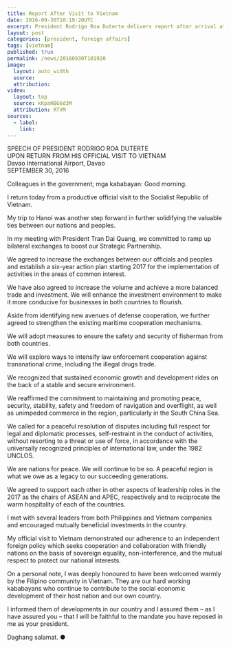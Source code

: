 ```yaml
---
title: Report After Visit to Vietnam
date: 2016-09-30T10:19:20UTC
excerpt: President Rodrigo Roa Duterte delivers report after arrival at the Davao International Airport at 2:19 am of September 30, 2016 after his two-day official visit to the Socialist Republic of Vietnam.
layout: post
categories: [president, foreign affairs]
tags: [vietnam]
published: true
permalink: /news/20160930T101920
image:
  layout: auto_width
  source: 
  attribution: 
video:
  layout: top
  source: kKpaHBG6d3M
  attribution: RTVM
sources:
  - label:
    link:
---
```


SPEECH OF PRESIDENT RODRIGO ROA DUTERTE<br/>
UPON RETURN FROM HIS OFFICIAL VISIT TO VIETNAM<br/>
Davao International Airport, Davao<br/>
SEPTEMBER 30, 2016<br/>

Colleagues in the government; mga kababayan: Good morning.

I return today from a productive official visit to the Socialist Republic of Vietnam.

My trip to Hanoi was another step forward in further solidifying the valuable ties between our nations and peoples.

In my meeting with President Tran Dai Quang, we committed to ramp up bilateral exchanges to boost our Strategic Partnership. 

We agreed to increase the exchanges between our officials and peoples and establish a six-year action plan starting 2017 for the implementation of activities in the areas of common interest.

We have also agreed to increase the volume and achieve a more balanced trade and investment. We will enhance the investment environment to make it more conducive for businesses in both countries to flourish.

Aside from identifying new avenues of defense cooperation, we further agreed to strengthen the existing maritime cooperation mechanisms.

We will adopt measures to ensure the safety and security of fisherman from both countries. 

We will explore ways to intensify law enforcement cooperation against transnational crime, including the illegal drugs trade. 

We recognized that sustained economic growth and development rides on the back of a stable and secure environment. 

We reaffirmed the commitment to maintaining and promoting peace, security, stability, safety and freedom of navigation and overflight, as well as unimpeded commerce in the region, particularly in the South China Sea. 

We called for a peaceful resolution of disputes including full respect for legal and diplomatic processes, self-restraint in the conduct of activities, without resorting to a threat or use of force, in accordance with the universally recognized principles of international law, under the 1982 UNCLOS.

We are nations for peace. We will continue to be so. A peaceful region is what we owe as a legacy to our succeeding generations.

We agreed to support each other in other aspects of leadership roles in the 2017 as the chairs of ASEAN and APEC, respectively and to reciprocate the warm hospitality of each of the countries.

I met with several leaders from both Philippines and Vietnam companies and encouraged mutually beneficial investments in the country.

My official visit to Vietnam demonstrated our adherence to an independent foreign policy which seeks cooperation and collaboration with friendly nations on the basis of sovereign equality, non-interference, and the mutual respect to protect our national interests.

On a personal note, I was deeply honoured to have been welcomed warmly by the Filipino community in Vietnam. They are our hard working kababayans who continue to contribute to the social economic development of their host nation and our own country.

I informed them of developments in our country and I assured them – as I have assured you – that I will be faithful to the mandate you have reposed in me as your president.  

Daghang salamat.
&#x25cf;
